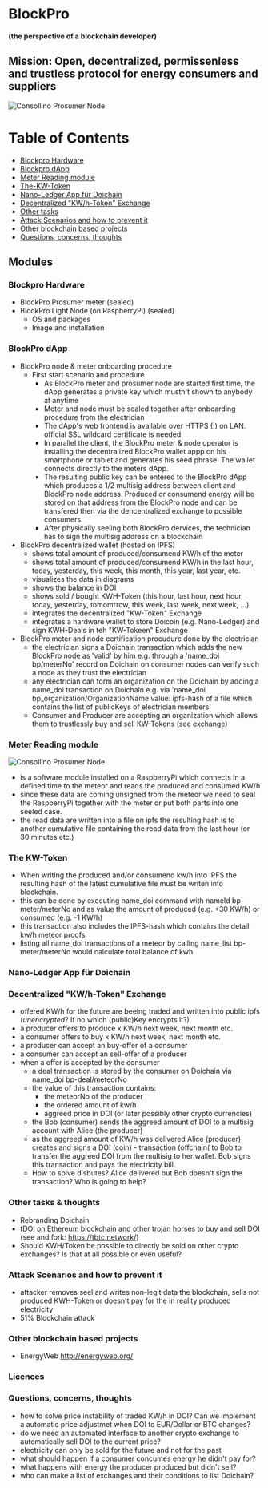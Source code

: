 # BlockPro
**(the perspective of a blockchain developer)**

## Mission: Open, decentralized, permissenless and trustless protocol for energy consumers and suppliers

![Consollino Prosumer Node](./Consollino.png)

# Table of Contents
- [Blockpro Hardware](#blockpro-hardware])
- [Blockpro dApp](#blockpro-dapp)
- [Meter Reading module](#meter-reading-module)
- [The-KW-Token](#the-kw-token)
- [Nano-Ledger App für Doichain](#nano---ledger-app-für-doichain)
- [Decentralized "KW/h-Token" Exchange](#decentralized-"kw/h---token"-exchange)
- [Other tasks](#other-tasks)
- [Attack Scenarios and how to prevent it](#Attack-Scenarios-and-how-to-prevent-it)
- [Other blockchain based projects](#Other-blockchain-based-projects)
- [Questions, concerns, thoughts](#Questions-concerns-thoughts)

## Modules
### **Blockpro Hardware** 
  - BlockPro Prosumer meter (sealed)
  - BlockPro Light Node (on RaspberryPi) (sealed)
    - OS and packages
    - Image and installation
### **BlockPro dApp**
  - BlockPro node & meter onboarding procedure
    - First start scenario and procedure
      - As BlockPro meter and prosumer node are started first time, the dApp generates a private key which mustn't shown to anybody at anytime
      - Meter and node must be sealed together after onboarding procedure from the electrician
      - The dApp's web frontend is available over HTTPS (!) on LAN. official SSL wildcard certificate is needed
      - In parallel the client, the BlockPro meter & node operator is installing the decentralized BlockPro wallet appp on his smartphone or tablet and generates his seed phrase. The wallet connects directly to the meters dApp.
      - The resulting public key can be entered to the BlockPro dApp which produces a 1/2 multisig address between client and BlockPro node address. Produced or consumend energy will be stored on that address from the BlockPro node and can be transfered then via the dencentralized exchange to possible consumers.
      - After physically seeling both BlockPro dervices, the technician has to sign the multisig address on a blockchain
  - BlockPro decentralized wallet (hosted on IPFS)
      - shows total amount of produced/consumend KW/h of the meter
      - shows total amount of produced/consumend KW/h in the last hour, today, yesterday, this week, this month, this year, last year, etc.
      - visualizes the data in diagrams
      - shows the balance in DOI
      - shows sold / bought KWH-Token (this hour, last hour, next hour, today, yesterday, tomomrrow, this week, last week, next week, ...)
      - integrates the decentralized "KW-Token" Exchange
      - integrates a hardware wallet to store Doicoin (e.g. Nano-Ledger) and sign KWH-Deals in teh "KW-Tokeen" Exchange
  - BlockPro meter and node certification procudure done by the electrician
      - the electrician signs a Doichain transaction which adds the new BlockPro node as 'valid' by him e.g. through a 'name_doi bp/meterNo' record on Doichain on consumer nodes can verify such a node as they trust the electrician
      - any electrician can form an organization on the Doichain by adding a name_doi transaction on Doichain e.g. via 'name_doi bp_organization/OrganizationName value: ipfs-hash of a file which contains the list of publicKeys of electrician members'
      - Consumer and Producer are accepting an organization which allows them to trustlessly buy and sell KW-Tokens (see exchange)
### **Meter Reading module**
  ![Consollino Prosumer Node](./BlockProProsumerNodeArchitectureModel_v0.0.2.png)
  - is a software module installed on a RaspberryPi which connects in a defined time to the meteor and reads the produced and consumed KW/h
  - since these data are coming unsigned from the meteor we need to seal the RaspberryPi together with the meter or put both parts into one seeled case.
  - the read data are written into a file on ipfs the resulting hash is to another cumulative file containing the read data from the last hour (or 30 minutes etc.)
### **The KW-Token**
  - When writing the produced and/or consumend kw/h into IPFS the resulting hash of the latest cumulative file must be writen into blockchain. 
  - this can be done by executing name_doi command with nameId bp-meter/meterNo and as value the amount of produced (e.g. +30 KW/h) or consumed (e.g. -1 KW/h)
  - this transaction also includes the IPFS-hash which contains the detail kw/h meteor proofs
  - listing all name_doi transactions of a meteor by calling name_list bp-meter/meterNo would calculate total balance of kwh
### **Nano-Ledger App für Doichain**
### **Decentralized "KW/h-Token" Exchange**
  - offered KW/h for the future are beeing traded and written into public ipfs (*unencrypted*? If no which (public)Key encrypts it?)  
  - a producer offers to produce x KW/h next week, next month etc. 
  - a consumer offers to buy x KW/h next week, next month etc. 
  - a producer can accept an buy-offer of a consumer
  - a consumer can accept an sell-offer of a producer
  - when a offer is accepted by the consumer 
    - a deal transaction is stored by the consumer on Doichain via name_doi bp-deal/meteorNo 
    - the value of this transaction contains:
      - the meteorNo of the producer
      - the ordered amount of kw/h 
      - aggreed price in DOI (or later possibly other crypto currencies)
    - the Bob (consumer) sends the aggreed amount of DOI to a multisig account with Alice (the producer)
    - as the aggreed amount of KW/h was delivered Alice (producer) creates and signs a DOI (coin) - transaction (offchain( to Bob to transfer the aggreed DOI from the multisig to her wallet. Bob signs this transaction and pays the electricity bill.  
    - How to solve disbutes? Alice delivered but Bob doesn't sign the transaction? Who is going to help? 
### **Other tasks & thoughts**
  - Rebranding Doichain
  - tDOI on Ethereum blockchain and other trojan horses to buy and sell DOI (see and fork: https://tbtc.network/) 
  - Should KWH/Token be possible to directly be sold on other crypto exchanges? Is that at all possible or even useful? 
### **Attack Scenarios and how to prevent it**
  - attacker removes seel and writes non-legit data the blockchain, sells not produced KWH-Token or doesn't pay for the in reality produced electricity
  - 51% Blockchain attack
### **Other blockchain based projects**
  - EnergyWeb http://energyweb.org/
### **Licences**

### **Questions, concerns, thoughts**
  - how to solve price instability of traded KW/h in DOI? Can we implement a automatic price adjustmet when DOI to EUR/Dollar or BTC changes? 
  - do we need an automated interface to another crypto exchange to automatically sell DOI to the current price?  
  - electricity can only be sold for the future and not for the past 
  - what should happen if a consumer concumes energy he didn't pay for?
  - what happens with energy the producer produced but didn't sell?
  - who can make a list of exchanges and their conditions to list Doichain?
  

